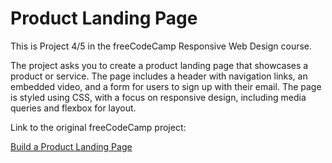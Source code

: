 # Product Landing Page

This is Project 4/5 in the freeCodeCamp Responsive Web Design course.

The project asks you to create a product landing page that showcases a product or service. The page includes a header with navigation links, an embedded video, and a form for users to sign up with their email. The page is styled using CSS, with a focus on responsive design, including media queries and flexbox for layout.

Link to the original freeCodeCamp project:

[Build a Product Landing Page](https://www.freecodecamp.org/learn/2022/responsive-web-design/build-a-product-landing-page-project/build-a-product-landing-page)
